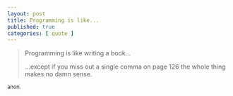 ```yaml
---
layout: post
title: Programming is like...
published: true
categories: [ quote ]
---
```


<blockquote>
Programming is like writing a book...


...except if you miss out a single comma on page 126 
the whole thing makes no damn sense.
</blockquote>
<small>anon.</small>

